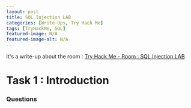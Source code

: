 ```yaml
---
layout: post
title: SQL Injection LAB
categories: [Write-Ups, Try Hack Me]
tags: [TryHackMe, SQL]
featured-image: N/A
featured-image-alt: N/A 
---
```


It's a write-up about the room : [Try Hack Me - Room : SQL Injection LAB](https://tryhackme.com/room/sqlilab)

# Task 1 : Introduction



### Questions 